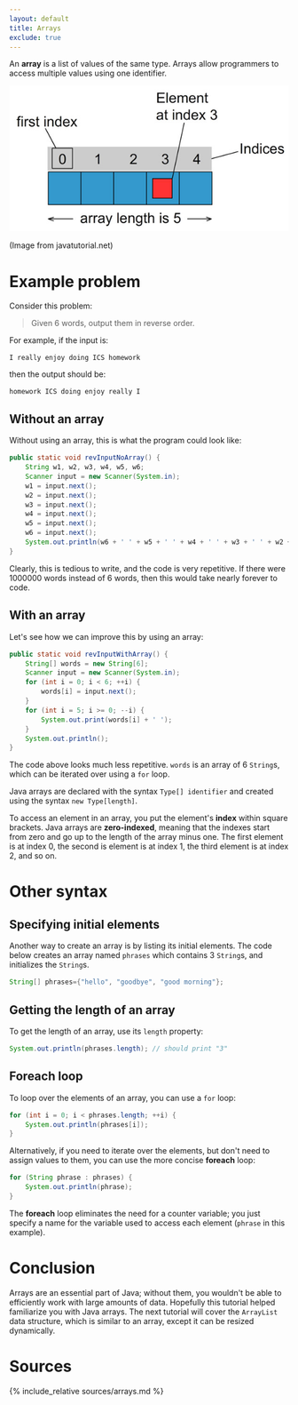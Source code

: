 ```yaml
---
layout: default
title: Arrays
exclude: true
---
```


An **array** is a list of values of the same type. Arrays allow programmers to access multiple values using one identifier.

![](/img/array.jpg)

(Image from javatutorial.net)

# Example problem

Consider this problem:
> Given 6 words, output them in reverse order.

For example, if the input is:
```
I really enjoy doing ICS homework
```
then the output should be:
```
homework ICS doing enjoy really I
```

## Without an array

Without using an array, this is what the program could look like:

```java
public static void revInputNoArray() {
    String w1, w2, w3, w4, w5, w6;
    Scanner input = new Scanner(System.in);
    w1 = input.next();
    w2 = input.next();
    w3 = input.next();
    w4 = input.next();
    w5 = input.next();
    w6 = input.next();
    System.out.println(w6 + ' ' + w5 + ' ' + w4 + ' ' + w3 + ' ' + w2 + ' ' + w1);
}
```

Clearly, this is tedious to write, and the code is very repetitive. If there were 1000000 words instead of 6 words, then this would take nearly forever to code.

## With an array

Let's see how we can improve this by using an array:

```java
public static void revInputWithArray() {
    String[] words = new String[6];
    Scanner input = new Scanner(System.in);
    for (int i = 0; i < 6; ++i) {
        words[i] = input.next();
    }
    for (int i = 5; i >= 0; --i) {
        System.out.print(words[i] + ' ');
    }
    System.out.println();
}
```

The code above looks much less repetitive. `words` is an array of 6 `String`s, which can be iterated over using a `for` loop.

Java arrays are declared with the syntax `Type[] identifier` and created using the syntax `new Type[length]`. 

To access an element in an array, you put the element's **index** within square brackets. Java arrays are **zero-indexed**, meaning that the indexes start from zero and go up to the length of the array minus one. The first element is at index 0, the second is element is at index 1, the third element is at index 2, and so on.

# Other syntax

## Specifying initial elements

Another way to create an array is by listing its initial elements. The code below creates an array named `phrases` which contains 3 `String`s, and initializes the `String`s.

```java
String[] phrases={"hello", "goodbye", "good morning"};
```
## Getting the length of an array

To get the length of an array, use its `length` property:
```java
System.out.println(phrases.length); // should print "3"
```

## Foreach loop

To loop over the elements of an array, you can use a `for` loop:

```java
for (int i = 0; i < phrases.length; ++i) {
    System.out.println(phrases[i]);
}
```

Alternatively, if you need to iterate over the elements, but don't need to assign values to them, you can use the more concise **foreach** loop:

```java
for (String phrase : phrases) {
    System.out.println(phrase);
}
```

The **foreach** loop eliminates the need for a counter variable; you just specify a name for the variable used to access each element (`phrase` in this example).

# Conclusion

Arrays are an essential part of Java; without them, you wouldn't be able to efficiently work with large amounts of data. Hopefully this tutorial helped familiarize you with Java arrays. The next tutorial will cover the `ArrayList` data structure, which is similar to an array, except it can be resized dynamically.

# Sources
{% include_relative sources/arrays.md %}

